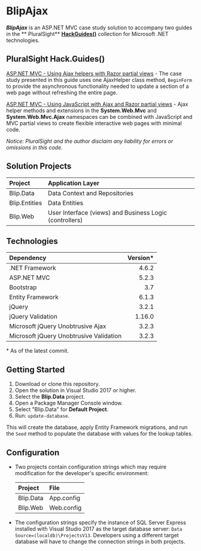 # BlipAjax

**_BlipAjax_** is an ASP.NET MVC case study solution to accompany two guides in the ** PluralSight** [**HackGuides()**](https://www.pluralsight.com/guides/microsoft-net) collection for Microsoft .NET technologies.

## PluralSight Hack.Guides()

[ASP.NET MVC - Using Ajax helpers with Razor partial views](https://www.pluralsight.com/guides/microsoft-net/asp-net-mvc-using-ajax-helpers-with-razor-partial-views) - The case study presented in this guide uses one AjaxHelper class method, `BeginForm` to provide the asynchronous functionality needed to update a section of a web page without refreshing the entire page.

[ASP.NET MVC - Using JavaScript with Ajax and Razor partial views](https://www.pluralsight.com/guides/microsoft-net/asp-net-mvc-using-javascript-with-ajax-and-razor-partial-views) - Ajax helper methods and extensions in the **System.Web.Mvc** and **System.Web.Mvc.Ajax** namespaces can be combined with JavaScript and MVC partial views to create flexible interactive web pages with minimal code.

*Notice: PluralSight and the author disclaim any liability for errors or omissions in this code.*

## Solution Projects

| Project | Application Layer |
| :--- | :--- |
| Blip.Data | Data Context and Repositories |
| Blip.Entities | Data Entities |
| Blip.Web | User Interface (views) and Business Logic (controllers) |

## Technologies

| Dependency | Version*
| :--- | ---:
| .NET Framework | 4.6.2
| ASP.NET MVC | 5.2.3
| Bootstrap | 3.7
| Entity Framework | 6.1.3
| jQuery | 3.2.1
| jQuery Validation | 1.16.0
| Microsoft jQuery Unobtrusive Ajax | 3.2.3
| Microsoft jQuery Unobtrusive Validation | 3.2.3

&ast; As of the latest commit.

## Getting Started

1. Download or clone this repository.
1. Open the solution in Visual Studio 2017 or higher.
1. Select the **Blip.Data** project.
1. Open a Package Manager Console window.
1. Select "Blip.Data" for **Default Project**.
1. Run: `update-database`. 

This will create the database, apply Entity Framework migrations, and run the `Seed` method to populate the database with values for the lookup tables.

## Configuration

* Two projects contain configuration strings which may require modification for the developer's specific environment:

    | Project | File
    | :--- | :---
    | Blip.Data | App.config
    | Blip.Web | Web.config

* The configuration strings specify the instance of SQL Server Express installed with Visual Studio 2017 as the target database server: `Data Source=(localdb)\ProjectsV13`. Developers using a different target database will have to change the connection strings in both projects.